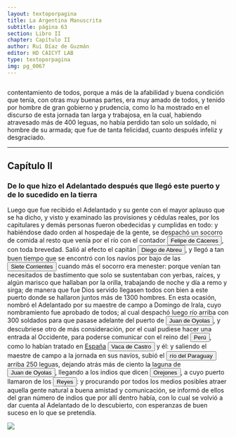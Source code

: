 ```yaml
---
layout: textoporpagina
title: La Argentina Manuscrita
subtitle: página 63
section: Libro II
chapter: Capítulo II
author: Rui Díaz de Guzmán
editor: HD CAICYT LAB
type: textoporpagina
img: pg_0067
---
```

<div class="row">
    <div class="column">
<p>contentamiento de todos, porque a más de la afabilidad y buena condición que tenía, con otras muy buenas partes, era muy amado de todos, y tenido por hombre de gran gobierno y prudencia, como lo ha mostrado en el discurso de esta jornada tan larga y trabajosa, en la cual, habiendo atravesado más de 400 leguas, no había perdido tan solo un soldado, ni hombre de su armada; que fue de tanta felicidad, cuanto después infeliz y desgraciado.</p><hr><h2>Capítulo II</h2><h3>De lo que hizo el Adelantado después que llegó este puerto y de lo sucedido en la tierra</h3><p>Luego que fue recibido el Adelantado y su gente con el mayor aplauso que se ha dicho, y visto y examinado las provisiones y cédulas reales, por los capitulares y demás personas fueron obedecidas y cumplidas en todo: y habiéndose dado orden al hospedaje de la gente, se despachó un socorro de comida al resto que venía por el río con el contador <button class="balloon" data-balloon-pos="up" data-balloon-length="large" data-balloon="España, 1515 - Virreinato español, 1595. Conquistador, explorador y colonizador español, se desempeñó como gobernador interino del Río de la Plata y del Paraguay, con sede en Asunción, entre 1568 y 1572. Cumplió funciones como contador y tesorero en la armada de Pedro de Mendoza. Fue uno de los líderes de la facción contraria Cabeza de Vaca, estuvo implicado en todas las maniobras que condujeron a su destitución, prisión y destierro.">Felipe de Cáceres</button>, con toda brevedad. Salió al efecto el capitán <button class="balloon" data-balloon-pos="up" data-balloon-length="large" data-balloon="España, 1509 - Asunción, 1549. Hidalgo, militar y conquistador español junto a Pedro de Mendoza. Durante los conflictos entre las facciones de Cabeza de Vaca y Domingo de Irala tomó partida por la del gobernador, al punto que en 1547, fue nombrado gobernador interino por los vecinos leales al segundo adelantado, aprovechando la partida de Domingo de Irala de la ciudad de Asunción. Finalmente éste se impondría y Abreu fue ajusticiado en 1549.">Diego de Abreu</button>, y llegó a tan buen tiempo que se encontró con los navíos por bajo de las <a href="https://recogito.pelagios.org/document/wzqxhk0h3vpikm/part/1/edit#af0de0db-d68a-4e9a-bb4f-bde338e1444c" target="_blank"><button class="balloon" data-balloon-pos="up" data-balloon-length="large" data-balloon="Se refiere a la confluencia de los ríos Paraná y Paraguay, en la zona en donde fue asentada la ciudad de Corrientes.">Siete Corrientes</button></a> cuando más el socorro era menester: porque venían tan necesitados de bastimento que solo se sustentaban con yerbas, raíces, y algún marisco que hallaban por la orilla, trabajando de noche y día a remo y sirga; de manera que fue Dios servido llegasen todos con bien a este puerto donde se hallaron juntos más de 1300 hombres. En esta ocasión, nombró el Adelantado por su maestre de campo a Domingo de Irala, cuyo nombramiento fue aprobado de todos; al cual despachó luego río arriba con 300 soldados para que pasase adelante del puerto de <button class="balloon" data-balloon-pos="up" data-balloon-length="large" data-balloon="Refiere a Juan de Ayolas (Briviesca de la Bureba, Castilla, 1493 o ¿1510?–Candelaria del Chaco Boreal, gobernación del Río de la Plata y del Paraguay, 1538), explorador español, fundador de la primera Buenos Aires, acompañando al adelantado Pedro de Mendoza, y que fuera nombrado como teniente de gobernador general de Asunción en 1537, para convertirse luego en gobernador del Río de la Plata y del Paraguay pero nunca ejercería como tal por estar en plena exploración.">Juan de Oyolas</button>, y descubriese otro de más consideración, por el cual pudiese hacer una entrada al Occidente, para poderse comunicar con el reino del <a href="https://recogito.pelagios.org/document/wzqxhk0h3vpikm/part/1/edit#b9fd3e97-4eab-4533-bd50-ef7bcb6dca07" target="_blank"><button class="balloon" data-balloon-pos="up" data-balloon-length="large" data-balloon="Refiere al virreinato de Perú, creado en 1542, inicialmente incluía toda América del Sur bajo control español a excepción de las costas de lo que hoy es Venezuela. Más tarde perdió jurisdicción, con la creación del Virreinato de la Nueva Granada en 1739, sobre las áreas que actualmente constituyen Colombia, Ecuador, Panamá y Venezuela y, más tarde, con la creación del Virreinato del Río de la Plata en 1776, lo que hoy es Argentina, Uruguay, Paraguay y Bolivia.">Perú</button></a>, como lo habían tratado en <a href="https://recogito.pelagios.org/document/wzqxhk0h3vpikm/part/1/edit#74d23701-90a8-467e-9e1f-b15c8e628b28" target="_blank">España</a> <button class="balloon" data-balloon-pos="up" data-balloon-length="large" data-balloon="Vaca de Castro. Virrey del Perú; prende a Diego de Almagro en la batalla de Chupas. Nombra a Diego de Rojas, Gobernador de Tucumán. Fue el segundo gobernador del Perú, y reemplazó a su conquistador Pizarro. A pesar de haberse presentado a ocupar la silla del gobierno con poderes, autógrafos del Rey, tuvo que vencer la resistencia que le opuso Diego de Almagro, el mozo, que la había usurpado; y la llanura de Chupas, cerca de Huamanga, fue el campo de batalla en que se decidió esta lucha, el día 16 de setiembre de 1542. La victoria se declara a favor del licenciado, que abusó de ella, haciendo perecer en los cadalsos a Almagro y a la mayor parte de sus compañeros. Una conducta tan inhumana no le hizo desmerecer en el concepto de sus compatriotas; y un historiador juicioso no trepida en decir &quot;que las providencias de este magistrado, acompañadas de su gran capacidad, madurez y suavidad, le hicieron amable en aquellos países&quot;.Juan y Ulloa, Viajes a la América Meridional, Tom. IV, pág. LXXIII del resumen histórico.">Vaca de Castro</button> y él: y saliendo el maestre de campo a la jornada en sus navíos, subió el <button class="balloon" data-balloon-pos="up" data-balloon-length="large" data-balloon="http://www.geonames.org/3437596/rio-paraguai.html">río del Paraguay</button> arriba 250 leguas, dejando atrás más de ciento la laguna de <button class="balloon" data-balloon-pos="up" data-balloon-length="large" data-balloon="Refiere a Juan de Ayolas (Briviesca de la Bureba, Castilla, 1493 o ¿1510?–Candelaria del Chaco Boreal, gobernación del Río de la Plata y del Paraguay, 1538), explorador español, fundador de la primera Buenos Aires, acompañando al adelantado Pedro de Mendoza, y que fuera nombrado como teniente de gobernador general de Asunción en 1537, para convertirse luego en gobernador del Río de la Plata y del Paraguay pero nunca ejercería como tal por estar en plena exploración.">Juan de Oyolas</button>, llegando a los indios que dicen <button class="balloon" data-balloon-pos="up" data-balloon-length="large" data-balloon="Parcialidad de los huitoto, etnia de la Amazonía colombiana y peruana, cuyo territorio originario se encontraba en la parte media del río Caquetá y sus afluentes, y la zona selvática que va hasta el río Putumayo. Hablan una lengua de la familia bora-witoto, habitaban cerca de un paraje llamado Puerto de los Reyes.">Orejones</button>, a cuyo puerto llamaron de los <button class="balloon" data-balloon-pos="up" data-balloon-length="large" data-balloon="Este fue un puerto establecido Paraguay arriba en plena laguna de los Xarayes (Gran Pantanal) sobre la entrada del río Cuiabá.">Reyes</button>: y procurando por todos los medios posibles atraer aquella gente natural a buena amistad y comunicación, se informó de ellos del gran número de indios que por allí dentro había, con lo cual se volvió a dar cuenta al Adelantado de lo descubierto, con esperanzas de buen suceso en lo que se pretendía. </p></div>

<div class="column">
<a href="{{site.baseurl}}/assets/img/argentina_manuscrita/{{page.img}}.jpg"><img src="{{site.baseurl}}/assets/img/argentina_manuscrita/{{page.img}}.jpg"></a>
</div>
</div>